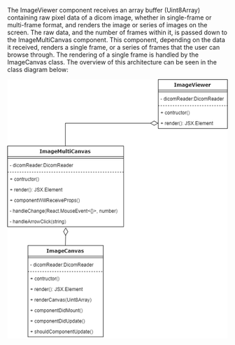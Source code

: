 The ImageViewer component receives an array buffer (Uint8Array) containing raw pixel data of a dicom image, whether in single-frame or multi-frame format, and renders the image or series of images on the screen. The raw data, and the number of frames within it, is passed down to the ImageMultiCanvas component. This component, depending on the data it received, renders a single frame, or a series of frames that the user can browse through. The rendering of a single frame is handled by the ImageCanvas class. The overview of this architecture can be seen in the class diagram below:

![ImageViewerClassDiagram.png](../../../.attachments/ImageViewerClassDiagram-60279cdd-ed34-4150-a1e6-401b87694804.png)